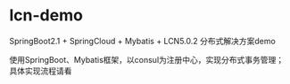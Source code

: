 # lcn-demo
SpringBoot2.1 + SpringCloud + Mybatis + LCN5.0.2 分布式解决方案demo

使用SpringBoot、Mybatis框架，以consul为注册中心，实现分布式事务管理；具体实现流程请看



